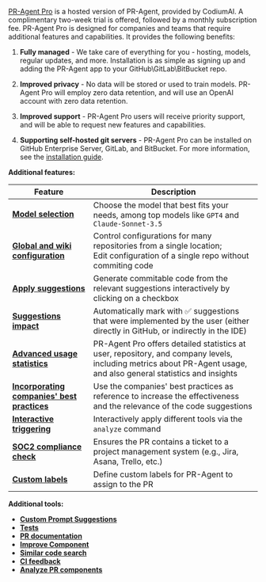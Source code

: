 [PR-Agent Pro](https://www.codium.ai/pricing/) is a hosted version of PR-Agent, provided by CodiumAI. A complimentary two-week trial is offered, followed by a monthly subscription fee.
PR-Agent Pro is designed for companies and teams that require additional features and capabilities. It provides the following benefits:

1. **Fully managed** - We take care of everything for you - hosting, models, regular updates, and more. Installation is as simple as signing up and adding the PR-Agent app to your GitHub\GitLab\BitBucket repo.

2. **Improved privacy** - No data will be stored or used to train models. PR-Agent Pro will employ zero data retention, and will use an OpenAI account with zero data retention.

3. **Improved support** - PR-Agent Pro users will receive priority support, and will be able to request new features and capabilities.

4. **Supporting self-hosted git servers** - PR-Agent Pro can be installed on GitHub Enterprise Server, GitLab, and BitBucket. For more information, see the [installation guide](https://pr-agent-docs.codium.ai/installation/pr_agent_pro/).

**Additional features:**

| Feature                                                                                                              | Description                                                                                                                                                       |
|----------------------------------------------------------------------------------------------------------------------|-------------------------------------------------------------------------------------------------------------------------------------------------------------------|
| [**Model selection**](https://pr-agent-docs.codium.ai/usage-guide/PR_agent_pro_models/#pr-agent-pro-models)          | Choose the model that best fits your needs, among top models like `GPT4` and `Claude-Sonnet-3.5`                                                                  
| [**Global and wiki configuration**](https://pr-agent-docs.codium.ai/usage-guide/configuration_options/)              | Control configurations for many repositories from a single location; <br>Edit configuration of a single repo without commiting code                               |
| [**Apply suggestions**](https://pr-agent-docs.codium.ai/tools/improve/#overview)                                     | Generate commitable code from the relevant suggestions interactively by clicking on a checkbox                                                                    |
| [**Suggestions impact**](https://pr-agent-docs.codium.ai/tools/improve/#assessing-impact-💎)                         | Automatically mark with ✅ suggestions that were implemented by the user (either directly in GitHub, or indirectly in the IDE)                                     |
| [**Advanced usage statistics**](https://www.codium.ai/contact/#/)                                                    | PR-Agent Pro offers detailed statistics at user, repository, and company levels, including metrics about PR-Agent usage, and also general statistics and insights |
| [**Incorporating companies' best practices**](https://pr-agent-docs.codium.ai/tools/improve/#best-practices)         | Use the companies' best practices as reference to increase the effectiveness and the relevance of the code suggestions                                            |
| [**Interactive triggering**](https://pr-agent-docs.codium.ai/tools/analyze/#example-usage)                           | Interactively apply different tools via the `analyze` command                                                                                                     |
| [**SOC2 compliance check**](https://pr-agent-docs.codium.ai/tools/review/#configuration-options)                     | Ensures the PR contains a ticket to a project management system (e.g., Jira, Asana, Trello, etc.)                                                                 
| [**Custom labels**](https://pr-agent-docs.codium.ai/tools/describe/#handle-custom-labels-from-the-repos-labels-page) | Define custom labels for PR-Agent to assign to the PR                                                                                                             |

**Additional tools:**

- [**Custom Prompt Suggestions**](https://pr-agent-docs.codium.ai/tools/custom_prompt/)
- [**Tests**](https://pr-agent-docs.codium.ai/tools/test/)
- [**PR documentation**](https://pr-agent-docs.codium.ai/tools/documentation/)
- [**Improve Component**](https://pr-agent-docs.codium.ai/tools/improve_component/)
- [**Similar code search**](https://pr-agent-docs.codium.ai/tools/similar_code/)
- [**CI feedback**](https://pr-agent-docs.codium.ai/tools/ci_feedback/)
- [**Analyze PR components**](https://pr-agent-docs.codium.ai/tools/analyze/)


